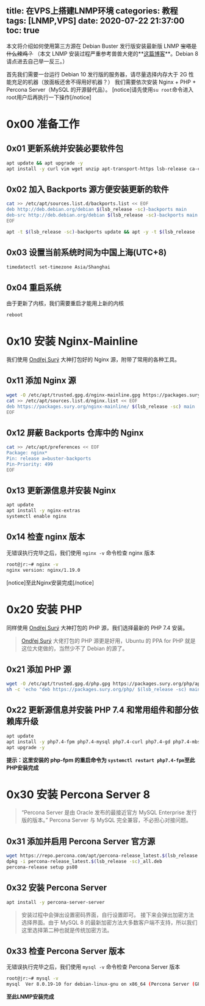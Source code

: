 title: 在VPS上搭建LNMP环境
categories: 教程
tags: [LNMP,VPS]
date: 2020-07-22 21:37:00
toc: true
---
本文将介绍如何使用第三方源在 Debian Buster 发行版安装最新版 LNMP
~~宝塔是什么辣鸡？~~
（本文 LNMP 安装过程严重参考兽兽大佬的**[这篇博客](https://sb.sb/blog/debian-install-nginx-php-mysql/)**。Debian 8 请点进去自己举一反三。）

首先我们需要一台运行 Debian 10 发行版的服务器，请尽量选择内存大于 2G 性能充足的机器（放面板还舍不得用好机器？）
我们需要依次安装 Nginx + PHP + Percona Server（MySQL 的开源替代品）。
[notice]请先使用`su root`命令进入root用户后再执行一下操作[/notice]

# 0x00 准备工作
## 0x01 更新系统并安装必要软件包
```bash
apt update && apt upgrade -y
apt install -y curl vim wget unzip apt-transport-https lsb-release ca-certificates git gnupg2
```

## 0x02 加入 Backports 源方便安装更新的软件
```bash
cat >> /etc/apt/sources.list.d/backports.list << EOF
deb http://deb.debian.org/debian $(lsb_release -sc)-backports main
deb-src http://deb.debian.org/debian $(lsb_release -sc)-backports main
EOF

apt -t $(lsb_release -sc)-backports update && apt -y -t $(lsb_release -sc)-backports upgrade
```

## 0x03 设置当前系统时间为中国上海(UTC+8)
```bash
timedatectl set-timezone Asia/Shanghai
```

## 0x04 重启系统
由于更新了内核，我们需要重启才能用上新的内核
```bash
reboot
```

# 0x10 安装 Nginx-Mainline
我们使用 [Ondřej Surý](https://deb.sury.org/) 大神打包好的 Nginx 源，附带了常用的各种工具。

## 0x11 添加 Nginx 源
```bash
wget -O /etc/apt/trusted.gpg.d/nginx-mainline.gpg https://packages.sury.org/nginx-mainline/apt.gpg
cat >> /etc/apt/sources.list.d/nginx.list << EOF
deb https://packages.sury.org/nginx-mainline/ $(lsb_release -sc) main
EOF
```

## 0x12 屏蔽 Backports 仓库中的 Nginx
```bash
cat >> /etc/apt/preferences << EOF
Package: nginx*
Pin: release a=buster-backports
Pin-Priority: 499
EOF
```

## 0x13 更新源信息并安装 Nginx
```bash
apt update
apt install -y nginx-extras
systemctl enable nginx
```

## 0x14 检查 nginx 版本
无错误执行完毕之后，我们使用 `nginx -v` 命令检查 nginx 版本
```bash
root@jr:~# nginx -v
nginx version: nginx/1.19.0
```
[notice]至此Nginx安装完成[/notice]

# 0x20 安装 PHP
同样使用 [Ondřej Surý](https://deb.sury.org/) 大神打包的 PHP 源，我们选择最新的 PHP 7.4 安装。
>[Ondřej Surý](https://deb.sury.org/) 大佬打包的 PHP 源更是好用，Ubuntu 的 PPA for PHP 就是这位大佬做的，当然少不了 Debian 的源了。

## 0x21 添加 PHP 源
```bash
wget -O /etc/apt/trusted.gpg.d/php.gpg https://packages.sury.org/php/apt.gpg
sh -c 'echo "deb https://packages.sury.org/php/ $(lsb_release -sc) main" > /etc/apt/sources.list.d/php.list'
```

## 0x22 更新源信息并安装 PHP 7.4 和常用组件和部分依赖库升级
```bash
apt update
apt install -y php7.4-fpm php7.4-mysql php7.4-curl php7.4-gd php7.4-mbstring php7.4-xml php7.4-xmlrpc php7.4-opcache php7.4-zip php7.4 php7.4-json php7.4-bz2 php7.4-bcmath
apt upgrade -y
```
**提示：这里安装的 php-fpm 的重启命令为 `systemctl restart php7.4-fpm`至此PHP安装完成**

# 0x30 安装 Percona Server 8
>“Percona Server 是由 Oracle 发布的最接近官方 MySQL Enterprise 发行版的版本。”
Percona Server 与 MySQL 完全兼容，不必担心对接问题。

## 0x31 添加并启用 Percona Server 官方源
```bash
wget https://repo.percona.com/apt/percona-release_latest.$(lsb_release -sc)_all.deb
dpkg -i percona-release_latest.$(lsb_release -sc)_all.deb
percona-release setup ps80
```

## 0x32 安装 Percona Server
```bash
apt install -y percona-server-server
```
>安装过程中会弹出设置密码界面，自行设置即可。
>接下来会弹出加密方法选择界面。由于 MySQL 8 的最新加密方法大多数客户端不支持，所以我们这里选择第二种也就是传统加密方法。

## 0x33 检查 Percona Server 版本
无错误执行完毕之后，我们使用 `mysql -v` 命令检查 Percona Server 版本
```bash
root@jr:~# mysql -v
mysql  Ver 8.0.19-10 for debian-linux-gnu on x86_64 (Percona Server (GPL), Release '10', Revision 'f446c04')
```
**至此LNMP安装完成**